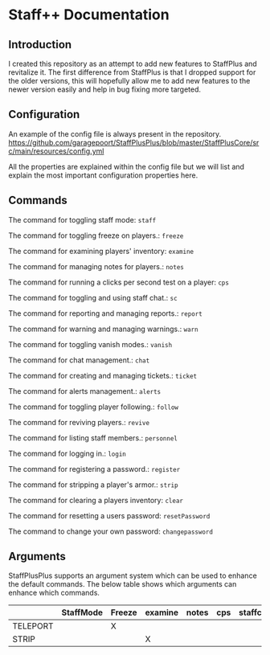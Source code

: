 # Staff++ Documentation

## Introduction
I created this repository as an attempt to add new features to StaffPlus and revitalize it.
The first difference from StaffPlus is that I dropped support for the older versions, this will hopefully allow me to add new features to the newer version easily and help in bug fixing more targeted.

## Configuration

An example of the config file is always present in the repository.
https://github.com/garagepoort/StaffPlusPlus/blob/master/StaffPlusCore/src/main/resources/config.yml

All the properties are explained within the config file but we will list and explain the most important configuration properties here.

## Commands

The command for toggling staff mode:
``staff``

The command for toggling freeze on players.:
``freeze``

The command for examining players' inventory:
``examine``

The command for managing notes for players.:
``notes``

The command for running a clicks per second test on a player:
``cps``

The command for toggling and using staff chat.:
``sc``

The command for reporting and managing reports.:
``report``

The command for warning and managing warnings.:
``warn``

The command for toggling vanish modes.:
``vanish``

The command for chat management.:
``chat``

The command for creating and managing tickets.:
``ticket``

The command for alerts management.:
``alerts``

The command for toggling player following.:
``follow``

The command for reviving players.:
``revive``

The command for listing staff members.:
``personnel``

The command for logging in.:
``login``

The command for registering a password.:
``register``

The command for stripping a player's armor.:
``strip``

The command for clearing a players inventory:
``clear``

The command for resetting a users password:
``resetPassword``

The command to change your own password:
``changepassword``

## Arguments
StaffPlusPlus supports an argument system which can be used to enhance the default commands.
The below table shows which arguments can enhance which commands.

|     | StaffMode  | Freeze  | examine  |  notes |  cps  | staffchat| report | warn  | vanish  | chat | tickets |  alerts  |  follow  | revive  | stafflist | login | register  | strip  | clearInventory  |
|---|---|---|---|---|---|---|---|---|---|---|---|---|---|---|---|---|---|---|---|
| TELEPORT  ||X||||||||||||X|||||X|
| STRIP     |||X|||||||||||X||||||